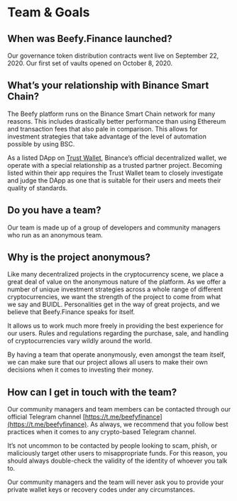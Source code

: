 # Team & Goals

## **When was Beefy.Finance launched?**

Our governance token distribution contracts went live on September 22, 2020. Our first set of vaults opened on October 8, 2020.

## **What’s your relationship with Binance Smart Chain?**

The Beefy platform runs on the Binance Smart Chain network for many reasons. This includes drastically better performance than using Ethereum and transaction fees that also pale in comparison. This allows for investment strategies that take advantage of the level of automation possible by using BSC.

As a listed DApp on [Trust Wallet](https://trustwallet.com/), Binance’s official decentralized wallet, we operate with a special relationship as a trusted partner project. Becoming listed within their app requires the Trust Wallet team to closely investigate and judge the DApp as one that is suitable for their users and meets their quality of standards.

## **Do you have a team?**

Our team is made up of a group of developers and community managers who run as an anonymous team.

## **Why is the project anonymous?**

Like many decentralized projects in the cryptocurrency scene, we place a great deal of value on the anonymous nature of the platform. As we offer a number of unique investment strategies across a whole range of different cryptocurrencies, we want the strength of the project to come from what we say and BUIDL. Personalities get in the way of great projects, and we believe that Beefy.Finance speaks for itself.

It allows us to work much more freely in providing the best experience for our users. Rules and regulations regarding the purchase, sale, and handling of cryptocurrencies vary wildly around the world.

By having a team that operate anonymously, even amongst the team itself, we can make sure that our project allows all users to make their own decisions when it comes to investing their money.

## **How can I get in touch with the team?**

Our community managers and team members can be contacted through our official Telegram channel [https://t.me/beefyfinance](https://t.me/beefyfinance). As always, we recommend that you follow best practices when it comes to any crypto-based Telegram channel.

It’s not uncommon to be contacted by people looking to scam, phish, or maliciously target other users to misappropriate funds. For this reason, you should always double-check the validity of the identity of whoever you talk to.

Our community managers and the team will never ask you to provide your private wallet keys or recovery codes under any circumstances.

